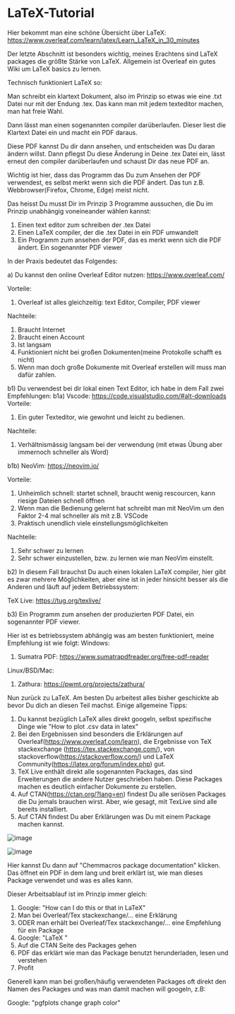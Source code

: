# LaTeX-Tutorial

Hier bekommt man eine schöne Übersicht über LaTeX: https://www.overleaf.com/learn/latex/Learn_LaTeX_in_30_minutes

Der letzte Abschnitt ist besonders wichtig, meines Erachtens sind LaTeX packages die größte Stärke von LaTeX.
Allgemein ist Overleaf ein gutes Wiki um LaTeX basics zu lernen.

Technisch funktioniert LaTeX so:

Man schreibt ein klartext Dokument, also im Prinzip so etwas wie eine .txt Datei nur mit der Endung .tex.
Das kann man mit jedem texteditor machen, man hat freie Wahl.

Dann lässt man einen sogenannten compiler darüberlaufen. Dieser liest die Klartext Datei ein und macht ein PDF daraus.

Diese PDF kannst Du dir dann ansehen, und entscheiden was Du daran ändern willst. Dann pflegst Du diese Änderung in Deine .tex Datei ein, lässt erneut den compiler darüberlaufen und schaust Dir das neue PDF an.

Wichtig ist hier, dass das Programm das Du zum Ansehen der PDF verwendest, es selbst merkt wenn sich die PDF ändert. Das tun z.B. Webbrowser(Firefox, Chrome, Edge) meist nicht.

Das heisst Du musst Dir im Prinzip 3 Programme aussuchen, die Du im Prinzip unabhängig voneineander wählen kannst:

1) Einen text editor zum schreiben der .tex Datei
2) Einen LaTeX compiler, der die .tex Datei in ein PDF umwandelt
3) Ein Programm zum ansehen der PDF, das es merkt wenn sich die PDF ändert. Ein sogenannter PDF viewer

In der Praxis bedeutet das Folgendes:

a) Du kannst den online Overleaf Editor nutzen: https://www.overleaf.com/

Vorteile:

1) Overleaf ist alles gleichzeitig: text Editor, Compiler, PDF viewer

Nachteile:
1) Braucht Internet
2) Braucht einen Account
3) Ist langsam
4) Funktioniert nicht bei großen Dokumenten(meine Protokolle schafft es nicht)
5) Wenn man doch große Dokumente mit Overleaf erstellen will muss man dafür zahlen.

b1) Du verwendest bei dir lokal einen Text Editor, ich habe in dem Fall zwei Empfehlungen:
b1a) Vscode: https://code.visualstudio.com/#alt-downloads
Vorteile:

1. Ein guter Texteditor, wie gewohnt und leicht zu bedienen.

Nachteile:

1. Verhältnismässig langsam bei der verwendung (mit etwas Übung aber immernoch schneller als Word)

b1b) NeoVim: https://neovim.io/

Vorteile:

1. Unheimlich schnell: startet schnell, braucht wenig rescourcen, kann riesige Dateien schnell öffnen
2. Wenn man die Bedienung gelernt hat schreibt man mit NeoVim um den Faktor 2-4 mal schneller als mit z.B. VSCode
3. Praktisch unendlich viele einstellungsmöglichkeiten

Nachteile:

1. Sehr schwer zu lernen
2. Sehr schwer einzustellen, bzw. zu lernen wie man NeoVim einstellt.

b2) In diesem Fall brauchst Du auch einen lokalen LaTeX compiler, hier gibt es zwar mehrere Möglichkeiten, aber eine ist in jeder hinsicht besser als die Anderen und läuft auf jedem Betriebssystem:

TeX Live: https://tug.org/texlive/

b3) Ein Programm zum ansehen der produzierten PDF Datei, ein sogenannter PDF viewer.

Hier ist es betriebssystem abhängig was am besten funktioniert, meine Empfehlung ist wie folgt:
Windows:

1. Sumatra PDF: https://www.sumatrapdfreader.org/free-pdf-reader

Linux/BSD/Mac:

1. Zathura: https://pwmt.org/projects/zathura/

Nun zurück zu LaTeX. Am besten Du arbeitest alles bisher geschickte ab bevor Du dich an diesen Teil machst.
Einige allgemeine Tipps:

1. Du kannst bezüglich LaTeX alles direkt googeln, selbst spezifische Dinge wie "How to plot .csv data in latex"
2. Bei den Ergebnissen sind besonders die Erklärungen auf Overleaf(https://www.overleaf.com/learn), die Ergebnisse von TeX stackexchange (https://tex.stackexchange.com/), von stackoverflow(https://stackoverflow.com/) und LaTeX Community(https://latex.org/forum/index.php) gut.
3. TeX Live enthält direkt alle sogenannten Packages, das sind Erweiterungen die andere Nutzer geschrieben haben. Diese Packages machen es deutlich einfacher Dokumente zu erstellen.
4. Auf CTAN(https://ctan.org/?lang=en) findest Du alle seriösen Packages die Du jemals brauchen wirst. Aber, wie gesagt, mit TexLive sind alle bereits installiert.
5. Auf CTAN findest Du aber Erklärungen was Du mit einem Package machen kannst.

![image](https://github.com/Nanderty/LaTeX-Tutorial/assets/89153936/6c5ba50a-fb38-485c-97d6-f74ce56856d5)

![image](https://github.com/Nanderty/LaTeX-Tutorial/assets/89153936/59cf55a6-10a1-4691-97cc-5e294fc76e39)

Hier kannst Du dann auf "Chemmacros package documentation" klicken. Das öffnet ein PDF in dem lang und breit erklärt ist, wie man dieses Package verwendet und was es alles kann.

Dieser Arbeitsablauf ist im Prinzip immer gleich:
1. Google: "How can I do this or that in LaTeX"
2. Man bei Overleaf/Tex stackexchange/... eine Erklärung
3. ODER man erhält bei Overleaf/Tex stackexchange/... eine Empfehlung für ein Package
4. Google: "LaTeX <Name des Packages>"
5. Auf die CTAN Seite des Packages gehen
6. PDF das erklärt wie man das Package benutzt herunderladen, lesen und verstehen
7. Profit

Generell kann man bei großen/häufig verwendeten Packages oft direkt den Namen des Packages und was man damit machen will googeln, z.B:

Google: "pgfplots change graph color"
